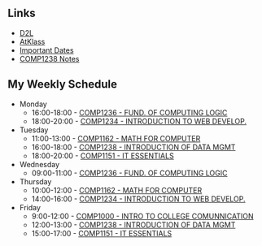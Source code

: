 ## Links
- [D2L](https://learn.georgebrown.ca)
- [AtKlass](https://app.atklass.com)
- [Important Dates](https://www.georgebrown.ca/current-students/important-dates?term=27246&category=131)
- [COMP1238 Notes](comp1238.md)
## My Weekly Schedule
- Monday
  - 16:00-18:00 - [COMP1236 - FUND. OF COMPUTING LOGIC](https://learn.georgebrown.ca/d2l/home/416378)
  - 18:00-20:00 - [COMP1234 - INTRODUCTION TO WEB DEVELOP.](https://learn.georgebrown.ca/d2l/home/416188)
- Tuesday
  - 11:00-13:00 - [COMP1162 - MATH FOR COMPUTER](https://learn.georgebrown.ca/d2l/home/405827)
  - 16:00-18:00 - [COMP1238 - INTRODUCTION OF DATA MGMT](https://learn.georgebrown.ca/d2l/home/412494)
  - 18:00-20:00 - [COMP1151 - IT ESSENTIALS](https://learn.georgebrown.ca/d2l/home/408352)
- Wednesday
  - 09:00-11:00 - [COMP1236 - FUND. OF COMPUTING LOGIC](https://learn.georgebrown.ca/d2l/home/416378)
- Thursday
  - 10:00-12:00 - [COMP1162 - MATH FOR COMPUTER](https://learn.georgebrown.ca/d2l/home/405827)
  - 14:00-16:00 - [COMP1234 - INTRODUCTION TO WEB DEVELOP.](https://learn.georgebrown.ca/d2l/home/416188)
- Friday
  - 9:00-12:00 - [COMP1000 - INTRO TO COLLEGE COMUNNICATION](https://learn.georgebrown.ca/d2l/home/397499)
  - 12:00-13:00 - [COMP1238 - INTRODUCTION OF DATA MGMT](https://learn.georgebrown.ca/d2l/home/412494)
  - 15:00-17:00 - [COMP1151 - IT ESSENTIALS](https://learn.georgebrown.ca/d2l/home/408352)
